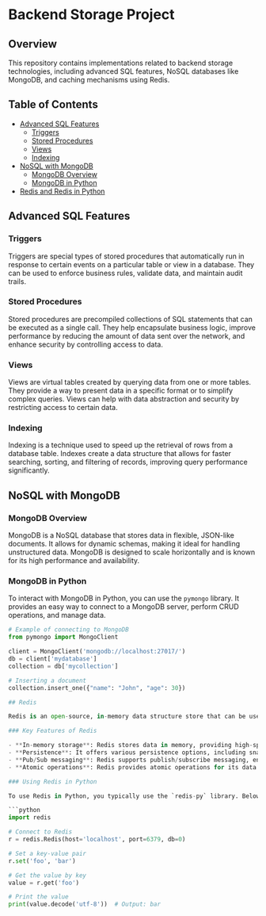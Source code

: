 # Backend Storage Project

## Overview

This repository contains implementations related to backend storage technologies, including advanced SQL features, NoSQL databases like MongoDB, and caching mechanisms using Redis.

## Table of Contents

- [Advanced SQL Features](#advanced-sql-features)
  - [Triggers](#triggers)
  - [Stored Procedures](#stored-procedures)
  - [Views](#views)
  - [Indexing](#indexing)
- [NoSQL with MongoDB](#nosql-with-mongodb)
  - [MongoDB Overview](#mongodb-overview)
  - [MongoDB in Python](#mongodb-in-python)
- [Redis and Redis in Python](#Redis)

## Advanced SQL Features

### Triggers

Triggers are special types of stored procedures that automatically run in response to certain events on a particular table or view in a database. They can be used to enforce business rules, validate data, and maintain audit trails.

### Stored Procedures

Stored procedures are precompiled collections of SQL statements that can be executed as a single call. They help encapsulate business logic, improve performance by reducing the amount of data sent over the network, and enhance security by controlling access to data.

### Views

Views are virtual tables created by querying data from one or more tables. They provide a way to present data in a specific format or to simplify complex queries. Views can help with data abstraction and security by restricting access to certain data.

### Indexing

Indexing is a technique used to speed up the retrieval of rows from a database table. Indexes create a data structure that allows for faster searching, sorting, and filtering of records, improving query performance significantly.

## NoSQL with MongoDB

### MongoDB Overview

MongoDB is a NoSQL database that stores data in flexible, JSON-like documents. It allows for dynamic schemas, making it ideal for handling unstructured data. MongoDB is designed to scale horizontally and is known for its high performance and availability.

### MongoDB in Python

To interact with MongoDB in Python, you can use the `pymongo` library. It provides an easy way to connect to a MongoDB server, perform CRUD operations, and manage data.

```python
# Example of connecting to MongoDB
from pymongo import MongoClient

client = MongoClient('mongodb://localhost:27017/')
db = client['mydatabase']
collection = db['mycollection']

# Inserting a document
collection.insert_one({"name": "John", "age": 30})

## Redis

Redis is an open-source, in-memory data structure store that can be used as a database, cache, and message broker. It supports various data structures, such as strings, hashes, lists, sets, and sorted sets, making it versatile for different use cases.

### Key Features of Redis

- **In-memory storage**: Redis stores data in memory, providing high-speed access and low-latency performance.
- **Persistence**: It offers various persistence options, including snapshots and append-only files (AOF), ensuring data durability.
- **Pub/Sub messaging**: Redis supports publish/subscribe messaging, enabling real-time communication between applications.
- **Atomic operations**: Redis provides atomic operations for its data structures, allowing for reliable updates.

### Using Redis in Python

To use Redis in Python, you typically use the `redis-py` library. Below is a simple example of how to connect to a Redis instance and perform basic operations:

```python
import redis

# Connect to Redis
r = redis.Redis(host='localhost', port=6379, db=0)

# Set a key-value pair
r.set('foo', 'bar')

# Get the value by key
value = r.get('foo')

# Print the value
print(value.decode('utf-8'))  # Output: bar
